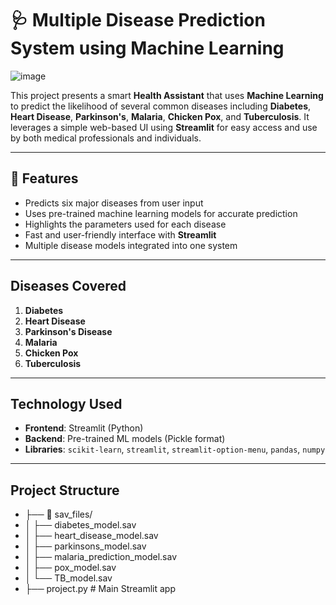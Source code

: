 # 🩺 Multiple Disease Prediction System using Machine Learning
![image](https://github.com/user-attachments/assets/2b64b72f-45f9-4457-9ad6-59d1ae8efa60)




This project presents a smart **Health Assistant** that uses **Machine Learning** to predict the likelihood of several common diseases including **Diabetes**, **Heart Disease**, **Parkinson's**, **Malaria**, **Chicken Pox**, and **Tuberculosis**. It leverages a simple web-based UI using **Streamlit** for easy access and use by both medical professionals and individuals.

---

## 📌 Features

-  Predicts six major diseases from user input
-  Uses pre-trained machine learning models for accurate prediction
-  Highlights the parameters used for each disease
-  Fast and user-friendly interface with **Streamlit**
-  Multiple disease models integrated into one system

---

##  Diseases Covered

1. **Diabetes**
2. **Heart Disease**
3. **Parkinson's Disease**
4. **Malaria**
5. **Chicken Pox**
6. **Tuberculosis**

---


## Technology Used

- **Frontend**: Streamlit (Python)
- **Backend**: Pre-trained ML models (Pickle format)
- **Libraries**: `scikit-learn`, `streamlit`, `streamlit-option-menu`, `pandas`, `numpy`

---

## Project Structure
- ├── 📁 sav_files/
- │ ├── diabetes_model.sav
- │ ├── heart_disease_model.sav
- │ ├── parkinsons_model.sav
- │ ├── malaria_prediction_model.sav
- │ ├── pox_model.sav
- │ └── TB_model.sav
- ├── project.py # Main Streamlit app


